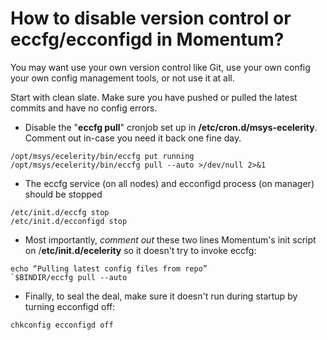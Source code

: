 # How to disable version control or eccfg/ecconfigd in Momentum?

You may want use your own version control like Git, use your own config your own config management tools, or not use it at all. 

Start with clean slate. Make sure you have pushed or pulled the latest commits and have no config errors. 

- Disable the "**eccfg pull**" cronjob set up in **/etc/cron.d/msys-ecelerity**. Comment out in-case you need it back one fine day. 

```  
/opt/msys/ecelerity/bin/eccfg put running  
/opt/msys/ecelerity/bin/eccfg pull --auto >/dev/null 2>&1  
```  

- The eccfg service (on all nodes) and ecconfigd process (on manager) should be stopped

```
/etc/init.d/eccfg stop
/etc/init.d/ecconfigd stop  
```

- Most importantly, *comment out* these two lines Momentum's init script on /**etc/init.d/ecelerity** so it doesn't try to invoke eccfg:

```  
echo “Pulling latest config files from repo”
`$BINDIR/eccfg pull --auto  
```

- Finally, to seal the deal, make sure it doesn't run during startup by turning ecconfigd off:

`chkconfig ecconfigd off`